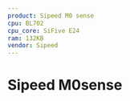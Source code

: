 ```yaml
---
product: Sipeed M0 sense
cpu: BL702
cpu_core: SiFive E24
ram: 132KB
vendor: Sipeed
---
```


# Sipeed M0sense

